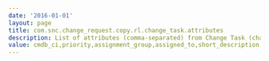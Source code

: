 ```yaml
---
date: '2016-01-01'
layout: page
title: com.snc.change_request.copy.rl.change_task.attributes
description: List of attributes (comma-separated) from Change Task (change_task) related list that will be copied from the originating change 
value: cmdb_ci,priority,assignment_group,assigned_to,short_description,description
---
```

